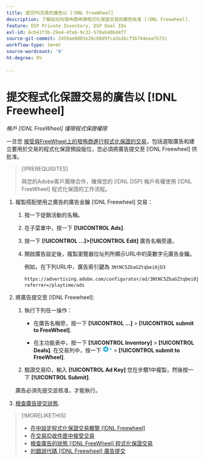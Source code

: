 ```yaml
---
title: 提交PG交易的廣告以 [!DNL FreeWheel]
description: 了解如何向發佈商申請程式化保證交易的廣告核准 [!DNL Freewheel].
feature: DSP Private Inventory, DSP Deal IDs
exl-id: 6cb41f3b-29e4-4feb-9c31-578ab40bd4f7
source-git-commit: 2459ae8803e26c68d9fca3a1bcf5b744eaafb72c
workflow-type: tm+mt
source-wordcount: '0'
ht-degree: 0%

---
```


# 提交程式化保證交易的廣告以 [!DNL Freewheel]

*帳戶 [!DNL FreeWheel] 僅限程式保證權限*

一旦您 [接受與FreeWheel上的發佈商進行程式化保證的交易](#programmatic-guaranteed-set-up.md#pg-setup-deal-id-inbox)，包括選取廣告和建立要用於交易的程式化保證預設版位，您必須將廣告提交至 [!DNL Freewheel] 供批准。

>[!PREREQUISITES]
>
>與您的Adobe客戶團隊合作，確保您的 [!DNL DSP] 帳戶有權使用 [!DNL FreeWheel] 程式化保證的工作流程。

1. 複製搭配使用之廣告的廣告金鑰 [!DNL Freewheel] 交易：

   1. 按一下促銷活動的名稱。

   1. 在子菜單中，按一下 **[!UICONTROL Ads]**.

   1. 按一下  **[!UICONTROL ...]>[!UICONTROL Edit]** 廣告名稱旁邊。

   1. 開啟廣告設定後，複製瀏覽器位址列所顯示URL中的英數字元廣告金鑰。

      例如，在下列URL中，廣告索引鍵為 `3NtNC5ZbaGZtqbei8jD3`

      ```
      https://advertising.adobe.com/configurator/ad/3NtNC5ZbaGZtqbei8jD3?referrer=/playtime/ads
      ```

1. 將廣告提交至 [!DNL Freewheel]:

   1. 執行下列任一操作：

      * 在廣告名稱旁，按一下  **[!UICONTROL ...]** > **[!UICONTROL submit to FreeWheel]**.

      * 在主功能表中，按一下 **[!UICONTROL Inventory]** > **[!UICONTROL Deals]**. 在交易列中，按一下 ![選項功能表](/help/dsp/assets/options-menu.png) > **[!UICONTROL submit to FreeWheel]**.
   1. 驗證交易ID，輸入 **[!UICONTROL Ad Key]** 您在步驟1中複製，然後按一下 **[!UICONTROL Submit]**.

   廣告必須先提交並核准，才能執行。

1. [檢查廣告提交狀態](freewheel-check-status.md).

>[!MORELIKETHIS]
>
>* [在中設定程式化保證交易概覽 [!DNL Freewheel]](freewheel-overview.md)
>* [在交易ID收件匣中接受交易](deal-id-inbox-accept.md)
>* [檢查廣告的狀態 [!DNL FreeWheel] 程式化保證交易](freewheel-check-status.md)
>* [的錯誤代碼 [!DNL Freewheel] 廣告提交](freewheel-error-codes.md)

